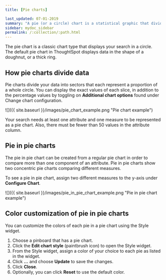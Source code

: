 ```yaml
---
title: [Pie charts]

last_updated: 07-01-2019
summary: "A pie (or a circle) chart is a statistical graphic that divides data into slices to illustrate numerical proportion. In a pie chart, the arc length of a slice is proportional to the quantity it represents."
sidebar: mydoc_sidebar
permalink: /:collection/:path.html
---
```

The pie chart is a classic chart type that displays your search in a circle. The default pie chart in ThoughtSpot displays data in the shape of a doughnut, or a thick ring.

## How pie charts divide data

Pie charts divide your data into sectors that each represent a proportion of a whole circle. You can display the exact values of each slice, in addition to the percentage values by toggling on **Additional chart options** found under Change chart configuration.

 ![]({{ site.baseurl }}/images/pie_chart_example.png "Pie chart example")

Your search needs at least one attribute and one measure to be represented as a pie chart. Also, there must be fewer than 50 values in the attribute column.

## Pie in pie charts

The pie in pie chart can be created from a regular pie chart in order to compare more than one component of an attribute. Pie in pie charts show two concentric pie charts comparing different measures.

To see a pie in pie chart, assign two different measures to the y-axis under **Configure Chart**.

 ![]({{ site.baseurl }}/images/pie_in_pie_chart_example.png "Pie in pie chart example")

## Color customization of pie in pie charts
You can customize the colors of each pie in a pie chart using the Style widget.

1. Choose a pinboard that has a pie chart.
2. Click the **Edit chart style** (paintbrush icon) to open the Style widget.
3. From the Style widget, assign a color of your choice to each pie as listed in the widget.
4. Click **…** and choose **Update** to save the changes.
5. Click **Close**.
6. Optionally, you can click **Reset** to use the default color.
